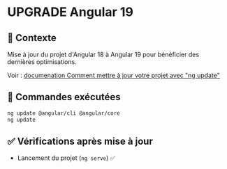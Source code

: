 # UPGRADE Angular 19

## 📌 Contexte
Mise à jour du projet d'Angular 18 à Angular 19 pour bénéficier des dernières optimisations.

Voir : [documenation Comment mettre à jour votre projet avec "ng update"](https://angular.fr/get_started/update)

## 🔄 Commandes exécutées

```bash
ng update @angular/cli @angular/core
ng update
```

## ✅ Vérifications après mise à jour

- Lancement du projet (`ng serve`) ✅
